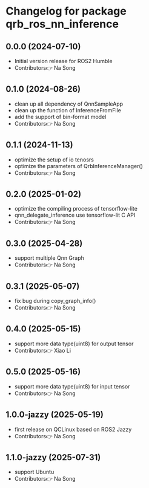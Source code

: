 # Changelog for package qrb_ros_nn_inference

## 0.0.0 (2024-07-10)

- Initial version release for ROS2 Humble
- Contributors👉 Na Song

## 0.1.0 (2024-08-26)

- clean up all dependency of QnnSampleApp
- clean up the function of InferenceFromFile
- add the support of bin-format model
- Contributors👉 Na Song

## 0.1.1 (2024-11-13)

- optimize the setup of io tenosrs
- optimize the parameters of QrbInferenceManager()
- Contributors👉 Na Song

## 0.2.0 (2025-01-02)

- optimize the compiling process of tensorflow-lite
- qnn_delegate_inference use tensorflow-lit C API
- Contributors👉 Na Song

## 0.3.0 (2025-04-28)

- support multiple Qnn Graph
- Contributors👉 Na Song

## 0.3.1 (2025-05-07)

- fix bug during copy_graph_info()
- Contributors👉 Na Song

## 0.4.0 (2025-05-15)

- support more data type(uint8) for output tensor
- Contributors👉 Xiao Li

## 0.5.0 (2025-05-16)

- support more data type(uint8) for input tensor
- Contributors👉 Na Song

## 1.0.0-jazzy (2025-05-19)

- first release on QCLinux based on ROS2 Jazzy
- Contributors👉 Na Song

## 1.1.0-jazzy (2025-07-31)

- support Ubuntu
- Contributors👉 Na Song